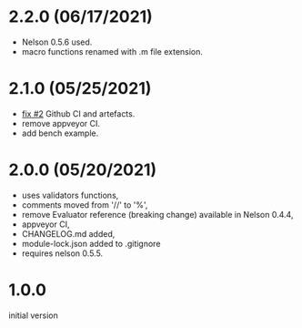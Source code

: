 # 2.2.0 (06/17/2021)

- Nelson 0.5.6 used.
- macro functions renamed with .m file extension.

# 2.1.0 (05/25/2021)

- [fix #2](https://github.com/Nelson-numerical-software/module_skeleton/issues/2) Github CI and artefacts.
- remove appveyor CI.
- add bench example.

# 2.0.0 (05/20/2021)

- uses validators functions,
- comments moved from '//' to '%',
- remove Evaluator reference (breaking change) available in Nelson 0.4.4,
- appveyor CI,
- CHANGELOG.md added,
- module-lock.json added to .gitignore
- requires nelson 0.5.5.

# 1.0.0

initial version
